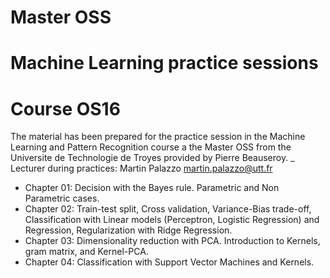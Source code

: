 # Master OSS 
# Machine Learning practice sessions
# Course OS16 
The material has been prepared for the practice session in the Machine Learning and Pattern Recognition course a the Master OSS from the Universite de Technologie de Troyes provided by Pierre Beauseroy. _\
Lecturer during practices: Martin Palazzo
martin.palazzo@utt.fr

- Chapter 01: Decision with the Bayes rule. Parametric and Non Parametric cases.
- Chapter 02: Train-test split, Cross validation, Variance-Bias trade-off, Classification with Linear models (Perceptron, Logistic Regression) and Regression, Regularization with Ridge Regression.
- Chapter 03: Dimensionality reduction with PCA. Introduction to Kernels, gram matrix, and Kernel-PCA.
- Chapter 04: Classification with Support Vector Machines and Kernels.
